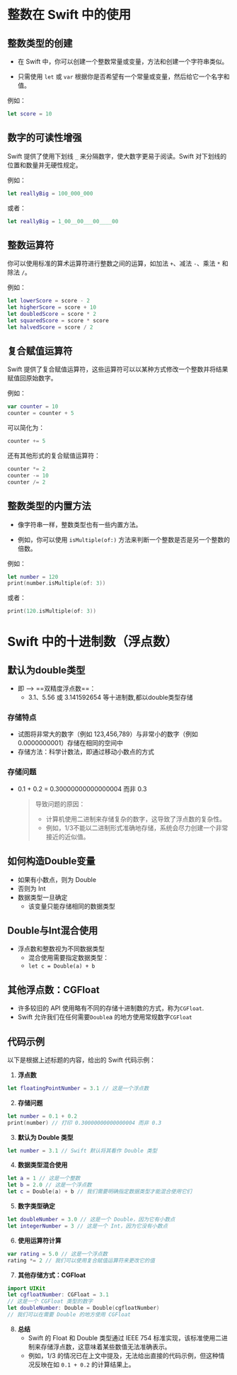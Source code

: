 



​	

# 整数在 Swift 中的使用

## 整数类型的创建
- 在 Swift 中，你可以创建一个整数常量或变量，方法和创建一个字符串类似。

- 只需使用 `let` 或 `var` 根据你是否希望有一个常量或变量，然后给它一个名字和值。

例如：
```swift
let score = 10
```


## 数字的可读性增强
Swift 提供了使用下划线 `_` 来分隔数字，使大数字更易于阅读。Swift 对下划线的位置和数量并无硬性规定。

例如：
```swift
let reallyBig = 100_000_000
```
或者：
```swift
let reallyBig = 1_00__00___00____00
```
## 整数运算符
你可以使用标准的算术运算符进行整数之间的运算，如加法 `+`、减法 `-`、乘法 `*` 和除法 `/`。

例如：
```swift
let lowerScore = score - 2
let higherScore = score + 10
let doubledScore = score * 2
let squaredScore = score * score
let halvedScore = score / 2
```
## 复合赋值运算符
Swift 提供了复合赋值运算符，这些运算符可以以某种方式修改一个整数并将结果赋值回原始数字。

例如：
```swift
var counter = 10
counter = counter + 5
```
可以简化为：
```swift
counter += 5
```
还有其他形式的复合赋值运算符：
```swift
counter *= 2
counter -= 10
counter /= 2
```
## 整数类型的内置方法
- 像字符串一样，整数类型也有一些内置方法。

- 例如，你可以使用 `isMultiple(of:)` 方法来判断一个整数是否是另一个整数的倍数。

例如：
```swift
let number = 120
print(number.isMultiple(of: 3))
```
或者：
```swift
print(120.isMultiple(of: 3))
```

# Swift 中的十进制数（浮点数）





## 默认为double类型

- 即 —> ==双精度浮点数==：
  - 3.1、5.56 或 3.141592654 等十进制数,都以double类型存储



### 存储特点
- 试图将非常大的数字（例如 123,456,789）与非常小的数字（例如 0.0000000001）存储在相同的空间中
- 存储方法：科学计数法，即通过移动小数点的方式
### 存储问题
- 0.1 + 0.2 = 0.30000000000000004 而非 0.3

  > 导致问题的原因：
  >
  > - 计算机使用二进制来存储复杂的数字，这导致了浮点数的复杂性。
  > - 例如，1/3不能以二进制形式准确地存储，系统会尽力创建一个非常接近的近似值。



## 如何构造Double变量

- 如果有小数点，则为 Double
- 否则为 Int
- 数据类型一旦确定
  - 该变量只能存储相同的数据类型



## Double与Int混合使用
- 浮点数和整数视为不同数据类型
  - 混合使用需要指定数据类型：
  - `let c = Double(a) + b`




## 其他浮点数：CGFloat
- 许多较旧的 API 使用略有不同的存储十进制数的方式，称为`CGFloat`. 
- Swift 允许我们在任何需要`Double`a 的地方使用常规数字`CGFloat`



## 代码示例

以下是根据上述标题的内容，给出的 Swift 代码示例：

1. **浮点数**
```swift
let floatingPointNumber = 3.1 // 这是一个浮点数
```

2. **存储问题**
```swift
let number = 0.1 + 0.2
print(number) // 打印 0.30000000000000004 而非 0.3
```

3. **默认为 Double 类型**
```swift
let number = 3.1 // Swift 默认将其看作 Double 类型
```

4. **数据类型混合使用**
```swift
let a = 1 // 这是一个整数
let b = 2.0 // 这是一个浮点数
let c = Double(a) + b // 我们需要明确指定数据类型才能混合使用它们
```

5. **数字类型确定**
```swift
let doubleNumber = 3.0 // 这是一个 Double，因为它有小数点
let integerNumber = 3 // 这是一个 Int，因为它没有小数点
```

6. **使用运算符计算**
```swift
var rating = 5.0 // 这是一个浮点数
rating *= 2 // 我们可以使用复合赋值运算符来更改它的值
```

7. **其他存储方式：CGFloat**
```swift
import UIKit
let cgfloatNumber: CGFloat = 3.1 
// 这是一个 CGFloat 类型的数字
let doubleNumber: Double = Double(cgfloatNumber) 
// 我们可以在需要 Double 的地方使用 CGFloat
```

8. **总结**
   - Swift 的 Float 和 Double 类型通过 IEEE 754 标准实现，该标准使用二进制来存储浮点数，这意味着某些数值无法准确表示。
   - 例如，1/3 的情况已在上文中提及，无法给出直接的代码示例，但这种情况反映在如 `0.1 + 0.2` 的计算结果上。

